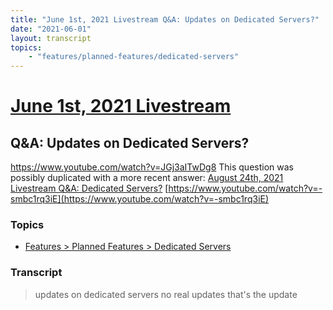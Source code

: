 ```yaml
---
title: "June 1st, 2021 Livestream Q&A: Updates on Dedicated Servers?"
date: "2021-06-01"
layout: transcript
topics:
    - "features/planned-features/dedicated-servers"
---
```

# [June 1st, 2021 Livestream](../2021-06-01.md)
## Q&A: Updates on Dedicated Servers?
https://www.youtube.com/watch?v=JGj3aITwDg8
This question was possibly duplicated with a more recent answer: [August 24th, 2021 Livestream Q&A: Dedicated Servers?](./yt--smbc1rq3iE.md) [https://www.youtube.com/watch?v=-smbc1rq3iE](https://www.youtube.com/watch?v=-smbc1rq3iE)


### Topics
* [Features > Planned Features > Dedicated Servers](../topics/features/planned-features/dedicated-servers.md)

### Transcript

> updates on dedicated servers no real updates that's the update

